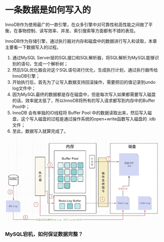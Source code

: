 # 一条数据是如何写入的

InnoDB作为使用最广的一款引擎，在众多引擎中对可靠性和高性能之间做了平衡，在事物控制、读写效率、并发、索引搜索等方面都有不错的表现。

InnoDB作为存储引擎，通过执行器对内存和磁盘中的数据进行写入和读取，本章主要看一下数据写入的过程。

1. 通过MySQL Server层的SQL接口和SQL解析器，将SQL解析为MySQL能够识别的语句，生成一个解析树；
2. 然后SQL优化器会对这个SQL语句进行优化，生成执行计划，通过执行器传给InnoDB引擎；
3. 开始执行后，首先为了让写入数据支持回滚操作，需要把旧的值记录到undo log文件中；
4. 因为MySQL最终的数据都是存在磁盘中，但是每次写入如果都需要写入磁盘的话，效率就太低了，所以InnoDB将所有的写入请求都写到内存中的Buffer Pool中；
5. InnoDB 会有单独的IO线程将 Buffer Pool 中的数据读取出来，然后写入磁盘，这个写入磁盘的过程是通过操作系统的open+write函数写入磁盘的 .idb 文件；
6. 至此，数据写入就算完成了。

![数据写入流程](/images/databases/数据写入流程.png)

### MySQL宕机，如何保证数据完整？







